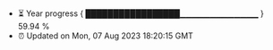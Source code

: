 - ⏳ Year progress { █████████████████▁▁▁▁▁▁▁▁▁▁▁▁▁ } 59.94 %
- ⏰ Updated on Mon, 07 Aug 2023 18:20:15 GMT

